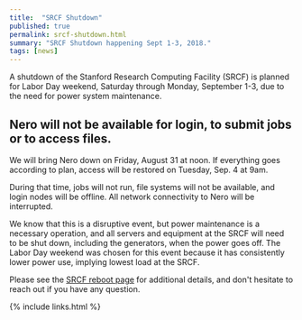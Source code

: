 ```yaml
---
title:  "SRCF Shutdown"
published: true
permalink: srcf-shutdown.html
summary: "SRCF Shutdown happening Sept 1-3, 2018."
tags: [news]
---
```


A shutdown of the Stanford Research Computing Facility (SRCF) is planned for Labor Day weekend, Saturday through Monday, September 1-3, due to the need for power system maintenance.


## Nero will not be available for login, to submit jobs or to access files.

We will bring Nero down on Friday, August 31 at noon.  If everything goes according to plan, access will be restored on Tuesday, Sep. 4 at 9am.

During that time, jobs will not run, file systems will not be available, and login nodes will be offline. All network connectivity to Nero will be interrupted.

We know that this is a disruptive event, but power maintenance is a necessary operation, and all servers and equipment at the SRCF will need to be shut down, including the generators, when the power goes off. The Labor Day weekend was chosen for this event because it has consistently lower power use, implying lowest load at the SRCF.

Please see the [SRCF reboot page][url_srcf_shutdown] for additional details, and don't hesitate to reach out if you have any question.


[url_srcf_shutdown]:  https://srcc.stanford.edu/events/srcf-reboot-planned-3-day-electrical-outage

{% include links.html %}
